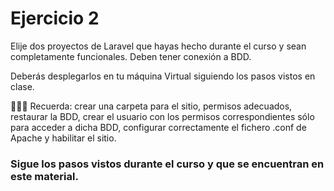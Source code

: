 # Ejercicio 2

Elije dos proyectos de Laravel que hayas hecho durante el curso y sean completamente funcionales. Deben tener conexión a BDD.

Deberás desplegarlos en tu máquina Virtual siguiendo los pasos vistos en clase.

<aside>
👩🏻‍💻 Recuerda: crear una carpeta para el sitio, permisos adecuados, restaurar la BDD, crear el usuario con los permisos correspondientes sólo para acceder a dicha BDD, configurar correctamente el fichero .conf de Apache y habilitar el sitio.

</aside>

### Sigue los pasos vistos durante el curso y que se encuentran en este material.